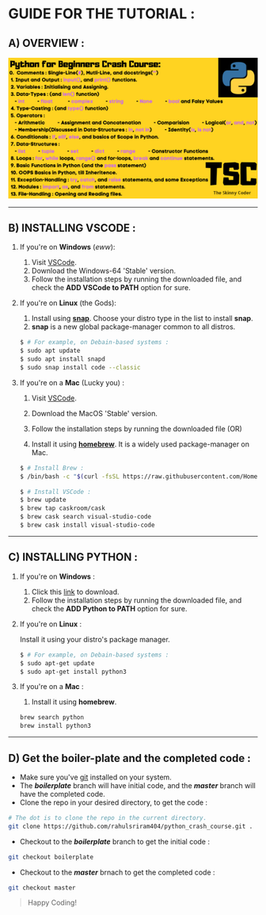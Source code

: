 # GUIDE FOR THE TUTORIAL :

## **A) OVERVIEW :**
![Overview](OverView.png)

---

## **B) INSTALLING VSCODE :**

1. If you're on **Windows** (*eww*):
   1. Visit [VSCode](https://www.code.visualstudio.com).
   1. Download the Windows-64 'Stable' version.
   1. Follow the installation steps by running the downloaded file, and check the **ADD VSCode to PATH** option for sure.
  
1. If you're on **Linux** (the Gods):
   1. Install using [**snap**](https://snapcraft.io/code). Choose your distro type in the list to install **snap**. 
   1. **snap** is a new global package-manager common to all distros.
   ```bash
   $ # For example, on Debain-based systems :
   $ sudo apt update
   $ sudo apt install snapd
   $ sudo snap install code --classic
   ```

1. If you're on a **Mac** (Lucky you) :
   1. Visit [VSCode](https://www.code.visualstudio.com).
   1. Download the MacOS 'Stable' version.
   1. Follow the installation steps by running the downloaded file (OR)

   1. Install it using [**homebrew**](https://brew.sh/). It is a widely used package-manager on Mac.
  
   ```bash
   $ # Install Brew :
   $ /bin/bash -c "$(curl -fsSL https://raw.githubusercontent.com/Homebrew/install/master/install.sh)"
   ```
   ```bash
   $ # Install VSCode :
   $ brew update
   $ brew tap caskroom/cask
   $ brew cask search visual-studio-code
   $ brew cask install visual-studio-code 
   ```

---

## **C) INSTALLING PYTHON :**

1. If you're on **Windows** :
   1. Click this [link](https://www.python.org/ftp/python/3.8.3/python-3.8.3-amd64.exe) to download.
   1. Follow the installation steps by running the downloaded file, and check the **ADD Python to PATH** option for sure.
  
1. If you're on **Linux** :
   
   Install it using your distro's package manager.
   ```bash
   $ # For example, on Debain-based systems :
   $ sudo apt-get update
   $ sudo apt-get install python3
   ```

1. If you're on a **Mac** :
   1. Install it using **homebrew**.
   
   ```bash
   brew search python
   brew install python3
   ```

---

## **D) Get the boiler-plate and the completed code :**

- Make sure you've [git](https://git-scm.com/) installed on your system.
- The *__boilerplate__* branch will have initial code, and the **_master_** branch will have the completed code.
- Clone the repo in your desired directory, to get the code :
   
```bash
# The dot is to clone the repo in the current directory.
git clone https://github.com/rahulsriram404/python_crash_course.git .
```
- Checkout to the *__boilerplate__* branch to get the initial code :

```bash
git checkout boilerplate
```

- Checkout to the **_master_** brnach to get the completed code :

```bash
git checkout master
```

> Happy Coding!